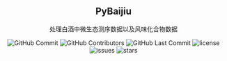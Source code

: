 <p align="center">
 <h2 align="center">PyBaijiu</h2>
 <p align="center">处理白酒中微生态测序数据以及风味化合物数据</p>
</p>

<p align="center">
 <img alt="GitHub Commit" src="https://img.shields.io/github/commit-activity/t/crazypig-F/PyBaijiu"/>
 <img alt="GitHub Contributors" src="https://img.shields.io/github/contributors/crazypig-F/PyBaijiu"/>
 <img alt="GitHub Last Commit" src="https://img.shields.io/github/last-commit/crazypig-F/PyBaijiu"/>
 <img alt="license" src="https://img.shields.io/github/license/crazypig-F/pyBaijiu"/>
 <img alt="issues" src="https://img.shields.io/github/issues/crazypig-F/PyBaijiu"/>
 <img alt="stars" src="https://img.shields.io/github/stars/crazypig-F/PyBaijiu"/>
</p>
